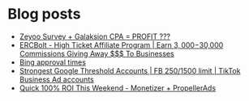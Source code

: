 # Blog posts
<!-- BLOG-POST-LIST:START -->
- [Zeyoo Survey + Galaksion CPA = PROFIT ???](https://afflift.com/f/threads/zeyoo-survey-galaksion-cpa-profit.10574/)
- [ERCBolt - High Ticket Affiliate Program | Earn $3,000-$30,000 Commissions Giving Away $$$ To Businesses](https://afflift.com/f/threads/ercbolt-high-ticket-affiliate-program-earn-3-000-30-000-commissions-giving-away-to-businesses.10576/)
- [Bing approval times](https://afflift.com/f/threads/bing-approval-times.10521/)
- [Strongest Google Threshold Accounts | FB $250/$1500 limit | TikTok Business Ad accounts](https://afflift.com/f/threads/strongest-google-threshold-accounts-fb-250-1500-limit-tiktok-business-ad-accounts.10396/)
- [Quick 100% ROI This Weekend - Monetizer + PropellerAds](https://afflift.com/f/threads/quick-100-roi-this-weekend-monetizer-propellerads.3004/)
<!-- BLOG-POST-LIST:END -->

